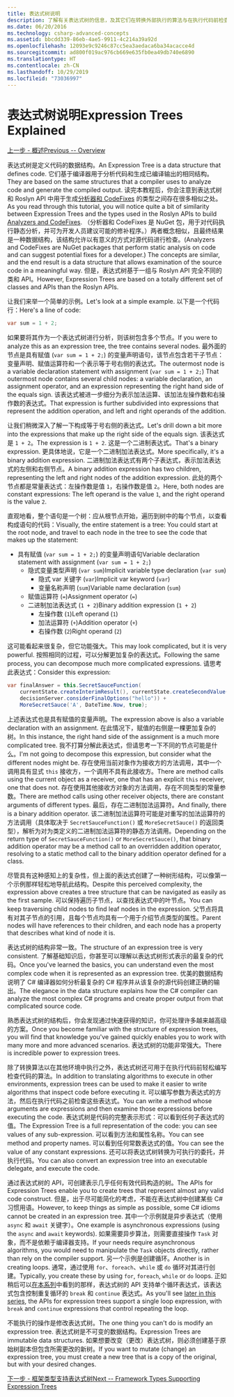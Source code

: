 ```yaml
---
title: 表达式树说明
description: 了解有关表达式树的信息，及其它们在转换外部执行的算法与在执行代码前检查代码方面的用处。
ms.date: 06/20/2016
ms.technology: csharp-advanced-concepts
ms.assetid: bbcdd339-86eb-4ae5-9911-4c214a39a92d
ms.openlocfilehash: 12093e9c9246c87cc5ea3aedaca6ba34acacce4d
ms.sourcegitcommit: ad800f019ac976cb669e635fb0ea49db740e6890
ms.translationtype: HT
ms.contentlocale: zh-CN
ms.lasthandoff: 10/29/2019
ms.locfileid: "73036997"
---
```

# <a name="expression-trees-explained"></a><span data-ttu-id="391d5-103">表达式树说明</span><span class="sxs-lookup"><span data-stu-id="391d5-103">Expression Trees Explained</span></span>

[<span data-ttu-id="391d5-104">上一步 - 概述</span><span class="sxs-lookup"><span data-stu-id="391d5-104">Previous -- Overview</span></span>](expression-trees.md)

<span data-ttu-id="391d5-105">表达式树是定义代码的数据结构。</span><span class="sxs-lookup"><span data-stu-id="391d5-105">An Expression Tree is a data structure that defines code.</span></span> <span data-ttu-id="391d5-106">它们基于编译器用于分析代码和生成已编译输出的相同结构。</span><span class="sxs-lookup"><span data-stu-id="391d5-106">They are based on the same structures that a compiler uses to analyze code and generate the compiled output.</span></span> <span data-ttu-id="391d5-107">读完本教程后，你会注意到表达式树和 Roslyn API 中用于生成[分析器和 CodeFixes](https://github.com/dotnet/roslyn-analyzers) 的类型之间存在很多相似之处。</span><span class="sxs-lookup"><span data-stu-id="391d5-107">As you read through this tutorial, you will notice quite a bit of similarity between Expression Trees and the types used in the Roslyn APIs to build [Analyzers and CodeFixes](https://github.com/dotnet/roslyn-analyzers).</span></span>
<span data-ttu-id="391d5-108">（分析器和 CodeFixes 是 NuGet 包，用于对代码执行静态分析，并可为开发人员建议可能的修补程序。）两者概念相似，且最终结果是一种数据结构，该结构允许以有意义的方式对源代码进行检查。</span><span class="sxs-lookup"><span data-stu-id="391d5-108">(Analyzers and CodeFixes are NuGet packages that perform static analysis on code and can suggest potential fixes for a developer.) The concepts are similar, and the end result is a data structure that allows examination of the source code in a meaningful way.</span></span> <span data-ttu-id="391d5-109">但是，表达式树基于一组与 Roslyn API 完全不同的类和 API。</span><span class="sxs-lookup"><span data-stu-id="391d5-109">However, Expression Trees are based on a totally different set of classes and APIs than the Roslyn APIs.</span></span>

<span data-ttu-id="391d5-110">让我们来举一个简单的示例。</span><span class="sxs-lookup"><span data-stu-id="391d5-110">Let's look at a simple example.</span></span>
<span data-ttu-id="391d5-111">以下是一个代码行：</span><span class="sxs-lookup"><span data-stu-id="391d5-111">Here's a line of code:</span></span>

```csharp
var sum = 1 + 2;
```

<span data-ttu-id="391d5-112">如果要将其作为一个表达式树进行分析，则该树包含多个节点。</span><span class="sxs-lookup"><span data-stu-id="391d5-112">If you were to analyze this as an expression tree, the tree contains several nodes.</span></span>
<span data-ttu-id="391d5-113">最外面的节点是具有赋值 (`var sum = 1 + 2;`) 的变量声明语句，该节点包含若干子节点：变量声明、赋值运算符和一个表示等于号右侧的表达式。</span><span class="sxs-lookup"><span data-stu-id="391d5-113">The outermost node is a variable declaration statement with assignment (`var sum = 1 + 2;`) That outermost node contains several child nodes: a variable declaration, an assignment operator, and an expression representing the right hand side of the equals sign.</span></span> <span data-ttu-id="391d5-114">该表达式被进一步细分为表示加法运算、该加法左操作数和右操作数的表达式。</span><span class="sxs-lookup"><span data-stu-id="391d5-114">That expression is further subdivided into expressions that represent the addition operation, and left and right operands of the addition.</span></span>

<span data-ttu-id="391d5-115">让我们稍微深入了解一下构成等于号右侧的表达式。</span><span class="sxs-lookup"><span data-stu-id="391d5-115">Let's drill down a bit more into the expressions that make up the right side of the equals sign.</span></span>
<span data-ttu-id="391d5-116">该表达式是 `1 + 2`。</span><span class="sxs-lookup"><span data-stu-id="391d5-116">The expression is `1 + 2`.</span></span> <span data-ttu-id="391d5-117">这是一个二进制表达式。</span><span class="sxs-lookup"><span data-stu-id="391d5-117">That's a binary expression.</span></span> <span data-ttu-id="391d5-118">更具体地说，它是一个二进制加法表达式。</span><span class="sxs-lookup"><span data-stu-id="391d5-118">More specifically, it's a binary addition expression.</span></span> <span data-ttu-id="391d5-119">二进制加法表达式有两个子表达式，表示加法表达式的左侧和右侧节点。</span><span class="sxs-lookup"><span data-stu-id="391d5-119">A binary addition expression has two children, representing the left and right nodes of the addition expression.</span></span> <span data-ttu-id="391d5-120">此处的两个节点都是常量表达式：左操作数是值 `1`，右操作数是值 `2`。</span><span class="sxs-lookup"><span data-stu-id="391d5-120">Here, both nodes are constant expressions: The left operand is the value `1`, and the right operand is the value `2`.</span></span>

<span data-ttu-id="391d5-121">直观地看，整个语句是一个树：应从根节点开始，遍历到树中的每个节点，以查看构成语句的代码：</span><span class="sxs-lookup"><span data-stu-id="391d5-121">Visually, the entire statement is a tree: You could start at the root node, and travel to each node in the tree to see the code that makes up the statement:</span></span>

- <span data-ttu-id="391d5-122">具有赋值 (`var sum = 1 + 2;`) 的变量声明语句</span><span class="sxs-lookup"><span data-stu-id="391d5-122">Variable declaration statement with assignment (`var sum = 1 + 2;`)</span></span>
  - <span data-ttu-id="391d5-123">隐式变量类型声明 (`var sum`)</span><span class="sxs-lookup"><span data-stu-id="391d5-123">Implicit variable type declaration (`var sum`)</span></span>
    - <span data-ttu-id="391d5-124">隐式 var 关键字 (`var`)</span><span class="sxs-lookup"><span data-stu-id="391d5-124">Implicit var keyword (`var`)</span></span>
    - <span data-ttu-id="391d5-125">变量名称声明 (`sum`)</span><span class="sxs-lookup"><span data-stu-id="391d5-125">Variable name declaration (`sum`)</span></span>
  - <span data-ttu-id="391d5-126">赋值运算符 (`=`)</span><span class="sxs-lookup"><span data-stu-id="391d5-126">Assignment operator (`=`)</span></span>
  - <span data-ttu-id="391d5-127">二进制加法表达式 (`1 + 2`)</span><span class="sxs-lookup"><span data-stu-id="391d5-127">Binary addition expression (`1 + 2`)</span></span>
    - <span data-ttu-id="391d5-128">左操作数 (`1`)</span><span class="sxs-lookup"><span data-stu-id="391d5-128">Left operand (`1`)</span></span>
    - <span data-ttu-id="391d5-129">加法运算符 (`+`)</span><span class="sxs-lookup"><span data-stu-id="391d5-129">Addition operator (`+`)</span></span>
    - <span data-ttu-id="391d5-130">右操作数 (`2`)</span><span class="sxs-lookup"><span data-stu-id="391d5-130">Right operand (`2`)</span></span>

<span data-ttu-id="391d5-131">这可能看起来很复杂，但它功能强大。</span><span class="sxs-lookup"><span data-stu-id="391d5-131">This may look complicated, but it is very powerful.</span></span> <span data-ttu-id="391d5-132">按照相同的过程，可以分解更加复杂的表达式。</span><span class="sxs-lookup"><span data-stu-id="391d5-132">Following the same process, you can decompose much more complicated expressions.</span></span> <span data-ttu-id="391d5-133">请思考此表达式：</span><span class="sxs-lookup"><span data-stu-id="391d5-133">Consider this expression:</span></span>

```csharp
var finalAnswer = this.SecretSauceFunction(
    currentState.createInterimResult(), currentState.createSecondValue(1, 2),
    decisionServer.considerFinalOptions("hello")) +
    MoreSecretSauce('A', DateTime.Now, true);
```

<span data-ttu-id="391d5-134">上述表达式也是具有赋值的变量声明。</span><span class="sxs-lookup"><span data-stu-id="391d5-134">The expression above is also a variable declaration with an assignment.</span></span>
<span data-ttu-id="391d5-135">在此情况下，赋值的右侧是一棵更加复杂的树。</span><span class="sxs-lookup"><span data-stu-id="391d5-135">In this instance, the right hand side of the assignment is a much more complicated tree.</span></span>
<span data-ttu-id="391d5-136">我不打算分解此表达式，但请思考一下不同的节点可能是什么。</span><span class="sxs-lookup"><span data-stu-id="391d5-136">I'm not going to decompose this expression, but consider what the different nodes might be.</span></span> <span data-ttu-id="391d5-137">存在使用当前对象作为接收方的方法调用，其中一个调用具有显式 `this` 接收方，一个调用不具有此接收方。</span><span class="sxs-lookup"><span data-stu-id="391d5-137">There are method calls using the current object as a receiver, one that has an explicit `this` receiver, one that does not.</span></span> <span data-ttu-id="391d5-138">存在使用其他接收方对象的方法调用，存在不同类型的常量参数。</span><span class="sxs-lookup"><span data-stu-id="391d5-138">There are method calls using other receiver objects, there are constant arguments of different types.</span></span> <span data-ttu-id="391d5-139">最后，存在二进制加法运算符。</span><span class="sxs-lookup"><span data-stu-id="391d5-139">And finally, there is a binary addition operator.</span></span> <span data-ttu-id="391d5-140">该二进制加法运算符可能是对重写的加法运算符的方法调用（具体取决于 `SecretSauceFunction()` 或 `MoreSecretSauce()` 的返回类型），解析为对为类定义的二进制加法运算符的静态方法调用。</span><span class="sxs-lookup"><span data-stu-id="391d5-140">Depending on the return type of `SecretSauceFunction()` or `MoreSecretSauce()`, that binary addition operator may be a method call to an overridden addition operator, resolving to a static method call to the binary addition operator defined for a class.</span></span>

<span data-ttu-id="391d5-141">尽管具有这种感知上的复杂性，但上面的表达式创建了一种树形结构，可以像第一个示例那样轻松地导航此结构。</span><span class="sxs-lookup"><span data-stu-id="391d5-141">Despite this perceived complexity, the expression above creates a tree structure that can be navigated as easily as the first sample.</span></span> <span data-ttu-id="391d5-142">可以保持遍历子节点，以查找表达式中的叶节点。</span><span class="sxs-lookup"><span data-stu-id="391d5-142">You can keep traversing child nodes to find leaf nodes in the expression.</span></span> <span data-ttu-id="391d5-143">父节点将具有对其子节点的引用，且每个节点均具有一个用于介绍节点类型的属性。</span><span class="sxs-lookup"><span data-stu-id="391d5-143">Parent nodes will have references to their children, and each node has a property that describes what kind of node it is.</span></span>

<span data-ttu-id="391d5-144">表达式树的结构非常一致。</span><span class="sxs-lookup"><span data-stu-id="391d5-144">The structure of an expression tree is very consistent.</span></span> <span data-ttu-id="391d5-145">了解基础知识后，你甚至可以理解以表达式树形式表示的最复杂的代码。</span><span class="sxs-lookup"><span data-stu-id="391d5-145">Once you've learned the basics, you can understand even the most complex code when it is represented as an expression tree.</span></span> <span data-ttu-id="391d5-146">优美的数据结构说明了 C# 编译器如何分析最复杂的 C# 程序并从该复杂的源代码创建正确的输出。</span><span class="sxs-lookup"><span data-stu-id="391d5-146">The elegance in the data structure explains how the C# compiler can analyze the most complex C# programs and create proper output from that complicated source code.</span></span>

<span data-ttu-id="391d5-147">熟悉表达式树的结构后，你会发现通过快速获得的知识，你可处理许多越来越高级的方案。</span><span class="sxs-lookup"><span data-stu-id="391d5-147">Once you become familiar with the structure of expression trees, you will find that knowledge you've gained quickly enables you to work with many more and more advanced scenarios.</span></span> <span data-ttu-id="391d5-148">表达式树的功能非常强大。</span><span class="sxs-lookup"><span data-stu-id="391d5-148">There is incredible power to expression trees.</span></span>

<span data-ttu-id="391d5-149">除了转换算法以在其他环境中执行之外，表达式树还可用于在执行代码前轻松编写检查代码的算法。</span><span class="sxs-lookup"><span data-stu-id="391d5-149">In addition to translating algorithms to execute in other environments, expression trees can be used to make it easier to write algorithms that inspect code before executing it.</span></span> <span data-ttu-id="391d5-150">可以编写参数为表达式的方法，然后在执行代码之前检查这些表达式。</span><span class="sxs-lookup"><span data-stu-id="391d5-150">You can write a method whose arguments are expressions and then examine those expressions before executing the code.</span></span> <span data-ttu-id="391d5-151">表达式树是代码的完整表示形式：可以看到任何子表达式的值。</span><span class="sxs-lookup"><span data-stu-id="391d5-151">The Expression Tree is a full representation of the code: you can see values of any sub-expression.</span></span>
<span data-ttu-id="391d5-152">可以看到方法和属性名称。</span><span class="sxs-lookup"><span data-stu-id="391d5-152">You can see method and property names.</span></span> <span data-ttu-id="391d5-153">可以看到任何常数表达式的值。</span><span class="sxs-lookup"><span data-stu-id="391d5-153">You can see the value of any constant expressions.</span></span>
<span data-ttu-id="391d5-154">还可以将表达式树转换为可执行的委托，并执行代码。</span><span class="sxs-lookup"><span data-stu-id="391d5-154">You can also convert an expression tree into an executable delegate, and execute the code.</span></span>

<span data-ttu-id="391d5-155">通过表达式树的 API，可创建表示几乎任何有效代码构造的树。</span><span class="sxs-lookup"><span data-stu-id="391d5-155">The APIs for Expression Trees enable you to create trees that represent almost any valid code construct.</span></span> <span data-ttu-id="391d5-156">但是，出于尽可能简化的考虑，不能在表达式树中创建某些 C# 习惯用语。</span><span class="sxs-lookup"><span data-stu-id="391d5-156">However, to keep things as simple as possible, some C# idioms cannot be created in an expression tree.</span></span> <span data-ttu-id="391d5-157">其中一个示例就是异步表达式（使用 `async` 和 `await` 关键字）。</span><span class="sxs-lookup"><span data-stu-id="391d5-157">One example is asynchronous expressions (using the `async` and `await` keywords).</span></span> <span data-ttu-id="391d5-158">如果需要异步算法，则需要直接操作 `Task` 对象，而不是依赖于编译器支持。</span><span class="sxs-lookup"><span data-stu-id="391d5-158">If your needs require asynchronous algorithms, you would need to manipulate the `Task` objects directly, rather than rely on the compiler support.</span></span> <span data-ttu-id="391d5-159">另一个示例是创建循环。</span><span class="sxs-lookup"><span data-stu-id="391d5-159">Another is in creating loops.</span></span> <span data-ttu-id="391d5-160">通常，通过使用 `for`、`foreach`、`while` 或 `do` 循环对其进行创建。</span><span class="sxs-lookup"><span data-stu-id="391d5-160">Typically, you create these by using `for`, `foreach`, `while` or `do` loops.</span></span> <span data-ttu-id="391d5-161">正如稍后可以[在本系列](expression-trees-building.md)中看到的那样，表达式树的 API 支持单个循环表达式，该表达式包含控制重复循环的 `break` 和 `continue` 表达式。</span><span class="sxs-lookup"><span data-stu-id="391d5-161">As you'll see [later in this series](expression-trees-building.md), the APIs for expression trees support a single loop expression, with `break` and `continue` expressions that control repeating the loop.</span></span>

<span data-ttu-id="391d5-162">不能执行的操作是修改表达式树。</span><span class="sxs-lookup"><span data-stu-id="391d5-162">The one thing you can't do is modify an expression tree.</span></span>  <span data-ttu-id="391d5-163">表达式树是不可变的数据结构。</span><span class="sxs-lookup"><span data-stu-id="391d5-163">Expression Trees are immutable data structures.</span></span> <span data-ttu-id="391d5-164">如果想要改变（更改）表达式树，则必须创建基于原始树副本但包含所需更改的新树。</span><span class="sxs-lookup"><span data-stu-id="391d5-164">If you want to mutate (change) an expression tree, you must create a new tree that is a copy of the original, but with your desired changes.</span></span>

[<span data-ttu-id="391d5-165">下一步 - 框架类型支持表达式树</span><span class="sxs-lookup"><span data-stu-id="391d5-165">Next -- Framework Types Supporting Expression Trees</span></span>](expression-classes.md)
